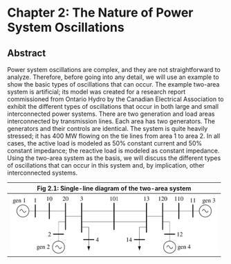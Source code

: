 # Chapter 2: The Nature of Power System Oscillations
## Abstract
Power system oscillations are complex, and they are not straightforward to analyze. Therefore, before going into any detail, we will use an example to show the basic types of oscillations that can occur. The example two-area system is artificial; its model was created for a research report commissioned from Ontario Hydro by the Canadian Electrical Association to exhibit the different types of oscillations that occur in both large and small interconnected power systems. There are two generation and load areas interconnected by transmission lines. Each area has two generators. The generators and their controls are identical. The system is quite heavily stressed; it has 400 MW flowing on the tie lines from area 1 to area 2. In all cases, the active load is modeled as 50% constant current and 50% constant impedance; the reactive load is modeled as constant impedance. Using the two-area system as the basis, we will discuss the different types of oscillations that can occur in this system and, by implication, other interconnected systems.

| Fig 2.1: Single-line diagram of the two-area system |
|:---------------------------------------:|
| <img src="../figures/fig_2p1.png" alt="Single-line diagram" width=480px margin="auto" /> |

[comment]: <> (eof)
